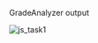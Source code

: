 GradeAnalyzer output

![js_task1](https://github.com/user-attachments/assets/d4d6cd01-fd8a-4eb7-b549-30717b3cc287)
